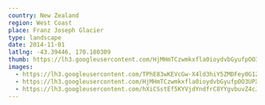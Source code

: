 ```yaml
---
country: New Zealand
region: West Coast
place: Franz Joseph Glacier
type: landscape
date: 2014-11-01
latlng: -43.39446, 170.180309
thumb: https://lh3.googleusercontent.com/HjMHmTCzwmkxfla0ioydvbGyufpOO3UPXN8aBG3vTsXEQjbFkz6rK0EuvXdwIL7s_mTymIBEDIPGpz8BiILuvz7v86FRnTu6RLEa0dMf5L-GlcM2onbpHimWE6XaxtpNo6EHHxjuCQ
images:
  - https://lh3.googleusercontent.com/TPhE83wKEVcGw-X4ld3hiY5ZMDFey0G1Z5WMJQ3LphkcpqgYPZ2yr8d8SqjGpSfGWCKnpujUjL9gu6gMiXOuotiw3SiHsU8wQ5ycIFnWZzgBaoT4sy_GX6dpJqbP0wEzR2hMQcXmdw
  - https://lh3.googleusercontent.com/HjMHmTCzwmkxfla0ioydvbGyufpOO3UPXN8aBG3vTsXEQjbFkz6rK0EuvXdwIL7s_mTymIBEDIPGpz8BiILuvz7v86FRnTu6RLEa0dMf5L-GlcM2onbpHimWE6XaxtpNo6EHHxjuCQ
  - https://lh3.googleusercontent.com/hXiCSstEf5KYVjdYndfrC8YYgvbuvZ4cJOs91_f2v06y_OehuwuQ5HUeVRr03Nca5JyOhV0B-MXYDtuuTLhO19h4D4uDsLKYnK2XMUFwUMprLN-DO732G-n9sxYDL_3375YdMveGDQ
---
```

